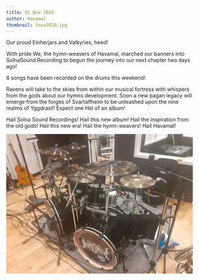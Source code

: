 ```yaml
---
title: 01 Nov 2020
author: Havamal
thumbnail: 1nov2020.jpg
---
```


Our proud Einherjars and Valkyries, heed!

With pride We, the hymn-weavers of Havamal, marched our banners into SolnaSound Recording to begun the journey into our next chapter two days ago!

8 songs have been recorded on the drums this weekend!

Ravens will take to the skies from within our musical fortress with whispers from the gods about our hymns development. Soon a new pagan legacy will emerge from the forges of Svartalfheim to be unleashed upon the nine realms of Yggdrasil! Expect one Hel of an album!

Hail Solna Sound Recordings! Hail this new album! Hail the inspiration from the old gods! Hail this new era! Hail the hymn-weavers! Hail Havamal!

![1nov2020.jpg](./1nov2020.jpg)
